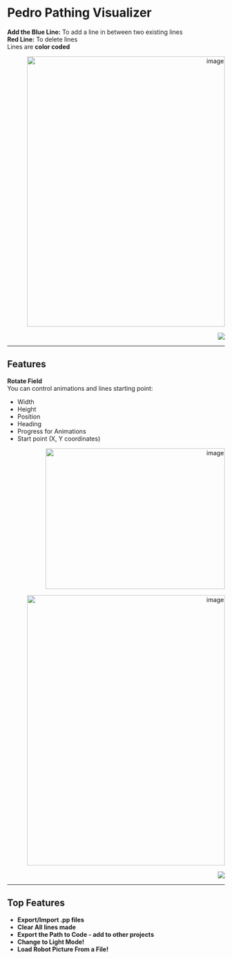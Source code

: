 # Pedro Pathing Visualizer

<p align="left">
  <b>Add the Blue Line:</b> To add a line in between two existing lines  
  <br><b>Red Line:</b> To delete lines  
  <br>Lines are <b>color coded</b>
</p>

<p align="right">
  <img width="458" height="624" alt="image" src="https://github.com/user-attachments/assets/db1b5f38-5448-40d0-9480-d4716883bac7" />
</p>

<p align="right">
  <img src="https://user-images.githubusercontent.com/73097560/115834477-dbab4500-a447-11eb-908a-139a6edaec5c.gif" />
</p>

---

## Features

<p align="left">
  <b>Rotate Field</b><br>
  You can control animations and lines starting point:
  <ul>
    <li>Width</li>
    <li>Height</li>
    <li>Position</li>
    <li>Heading</li>
    <li>Progress for Animations</li>
    <li>Start point (X, Y coordinates)</li>
  </ul>
</p>

<p align="right">
  <img width="415" height="325" alt="image" src="https://github.com/user-attachments/assets/2cdef99b-f381-4d78-a600-b3a2d177fdb5" />
</p>

<p align="right">
  <img width="458" height="624" alt="image" src="https://github.com/user-attachments/assets/96f911ef-67b3-4309-81ac-40e8cbaf641b" />
</p>

<p align="right">
  <img src="https://user-images.githubusercontent.com/73097560/115834477-dbab4500-a447-11eb-908a-139a6edaec5c.gif" />
</p>

---

## Top Features

* **Export/Import .pp files**  
* **Clear All lines made**  
* **Export the Path to Code - add to other projects**  
* **Change to Light Mode!**  
* **Load Robot Picture From a File!**  
